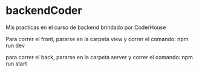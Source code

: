 # backendCoder
Mis practicas en el curso de backend brindado por CoderHouse

Para correr el front, pararse en la carpeta view y correr el comando: npm run dev

para correr el back, pararse en la carpeta server y correr el comando: npm run start

